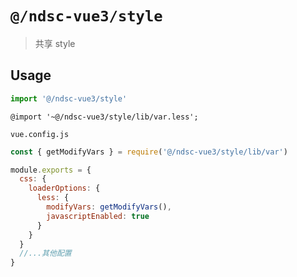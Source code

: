 # `@/ndsc-vue3/style`

> 共享 style

## Usage

```ts
import '@/ndsc-vue3/style'
```

```less
@import '~@/ndsc-vue3/style/lib/var.less';
```

`vue.config.js`

```js
const { getModifyVars } = require('@/ndsc-vue3/style/lib/var')

module.exports = {
  css: {
    loaderOptions: {
      less: {
        modifyVars: getModifyVars(),
        javascriptEnabled: true
      }
    }
  }
  //...其他配置
}
```
